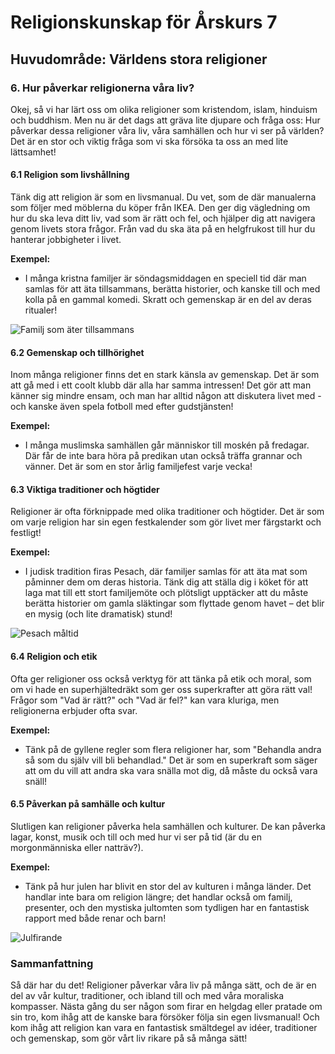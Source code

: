 # Religionskunskap för Årskurs 7
## Huvudområde: Världens stora religioner

### 6. Hur påverkar religionerna våra liv? 

Okej, så vi har lärt oss om olika religioner som kristendom, islam, hinduism och buddhism. Men nu är det dags att gräva lite djupare och fråga oss: Hur påverkar dessa religioner våra liv, våra samhällen och hur vi ser på världen? Det är en stor och viktig fråga som vi ska försöka ta oss an med lite lättsamhet!

#### 6.1 Religion som livshållning
Tänk dig att religion är som en livsmanual. Du vet, som de där manualerna som följer med möblerna du köper från IKEA. Den ger dig vägledning om hur du ska leva ditt liv, vad som är rätt och fel, och hjälper dig att navigera genom livets stora frågor. Från vad du ska äta på en helgfrukost till hur du hanterar jobbigheter i livet. 

**Exempel:** 
- I många kristna familjer är söndagsmiddagen en speciell tid där man samlas för att äta tillsammans, berätta historier, och kanske till och med kolla på en gammal komedi. Skratt och gemenskap är en del av deras ritualer!

![Familj som äter tillsammans](https://example.com/bild-familj-som-ater-tillsammans.jpg)

#### 6.2 Gemenskap och tillhörighet
Inom många religioner finns det en stark känsla av gemenskap. Det är som att gå med i ett coolt klubb där alla har samma intressen! Det gör att man känner sig mindre ensam, och man har alltid någon att diskutera livet med - och kanske även spela fotboll med efter gudstjänsten!

**Exempel:**
- I många muslimska samhällen går människor till moskén på fredagar. Där får de inte bara höra på predikan utan också träffa grannar och vänner. Det är som en stor årlig familjefest varje vecka!

#### 6.3 Viktiga traditioner och högtider
Religioner är ofta förknippade med olika traditioner och högtider. Det är som om varje religion har sin egen festkalender som gör livet mer färgstarkt och festligt!

**Exempel:**
- I judisk tradition firas Pesach, där familjer samlas för att äta mat som påminner dem om deras historia. Tänk dig att ställa dig i köket för att laga mat till ett stort familjemöte och plötsligt upptäcker att du måste berätta historier om gamla släktingar som flyttade genom havet – det blir en mysig (och lite dramatisk) stund!

![Pesach måltid](https://example.com/bild-pesach-maltid.jpg)

#### 6.4 Religion och etik
Ofta ger religioner oss också verktyg för att tänka på etik och moral, som om vi hade en superhjältedräkt som ger oss superkrafter att göra rätt val! Frågor som "Vad är rätt?" och "Vad är fel?" kan vara kluriga, men religionerna erbjuder ofta svar.

**Exempel:**
- Tänk på de gyllene regler som flera religioner har, som "Behandla andra så som du själv vill bli behandlad." Det är som en superkraft som säger att om du vill att andra ska vara snälla mot dig, då måste du också vara snäll!

#### 6.5 Påverkan på samhälle och kultur
Slutligen kan religioner påverka hela samhällen och kulturer. De kan påverka lagar, konst, musik och till och med hur vi ser på tid (är du en morgonmänniska eller natträv?).

**Exempel:**
- Tänk på hur julen har blivit en stor del av kulturen i många länder. Det handlar inte bara om religion längre; det handlar också om familj, presenter, och den mystiska jultomten som tydligen har en fantastisk rapport med både renar och barn!

![Julfirande](https://example.com/bild-julfirande.jpg)

### Sammanfattning
Så där har du det! Religioner påverkar våra liv på många sätt, och de är en del av vår kultur, traditioner, och ibland till och med våra moraliska kompasser. Nästa gång du ser någon som firar en helgdag eller pratade om sin tro, kom ihåg att de kanske bara försöker följa sin egen livsmanual! Och kom ihåg att religion kan vara en fantastisk smältdegel av idéer, traditioner och gemenskap, som gör vårt liv rikare på så många sätt!